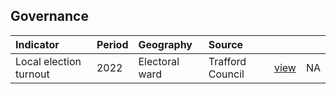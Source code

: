## Governance

| Indicator     | Period        | Geography     | Source        | &nbsp;        | &nbsp;         |
|:------------- |:------------- |:------------- |:------------- |:------------- | :------------- |
| Local election turnout  | 2022 | Electoral ward | Trafford Council | [view](data/local_election_turnout.csv) | NA |
